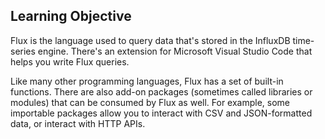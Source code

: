## Learning Objective

Flux is the language used to query data that's stored in the InfluxDB time-series engine.
There's an extension for Microsoft Visual Studio Code that helps you write Flux queries.

Like many other programming languages, Flux has a set of built-in functions.
There are also add-on packages (sometimes called libraries or modules) that can be consumed by Flux as well.
For example, some importable packages allow you to interact with CSV and JSON-formatted data, or interact with HTTP APIs.

